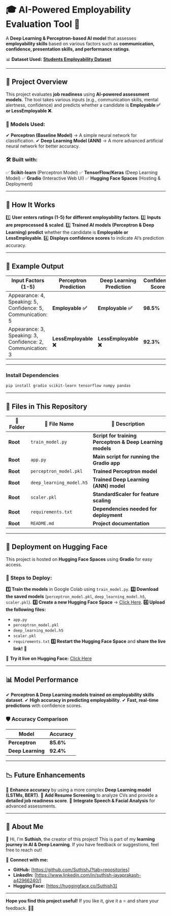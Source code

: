 # 🎓 **AI-Powered Employability Evaluation Tool** 🚀

A **Deep Learning & Perceptron-based AI model** that assesses **employability skills** based on various factors such as **communication, confidence, presentation skills, and performance ratings**.

📊 **Dataset Used:** [**Students Employability Dataset**](https://www.kaggle.com/code/sayakghosh001/students-employability-dataset/input)

---

## 🚀 **Project Overview**
This project evaluates **job readiness** using **AI-powered assessment models**. The tool takes various inputs (e.g., communication skills, mental alertness, confidence) and predicts whether a candidate is **Employable ✅ or LessEmployable ❌**.

### **🔹 Models Used:**
✔ **Perceptron (Baseline Model)** → A simple neural network for classification.
✔ **Deep Learning Model (ANN)** → A more advanced artificial neural network for better accuracy.

### 🛠 **Built with:**
✅ **Scikit-learn** (Perceptron Model)
✅ **TensorFlow/Keras** (Deep Learning Model)
✅ **Gradio** (Interactive Web UI)
✅ **Hugging Face Spaces** (Hosting & Deployment)

---

## 🤜 **How It Works**
1️⃣ **User enters ratings (1-5) for different employability factors**.
2️⃣ **Inputs are preprocessed & scaled**.
3️⃣ **Trained AI models (Perceptron & Deep Learning) predict** whether the candidate is **Employable or LessEmployable**.
4️⃣ **Displays confidence scores** to indicate AI’s prediction accuracy.

---

## 📌 **Example Output**

| **Input Factors (1-5)**                                   | **Perceptron Prediction** | **Deep Learning Prediction** | **Confidence Score** |
|-----------------------------------------------------------|--------------------------|------------------------------|----------------------|
| Appearance: 4, Speaking: 5, Confidence: 5, Communication: 5  | **Employable ✅**          | **Employable ✅**              | **98.5%**            |
| Appearance: 3, Speaking: 3, Confidence: 2, Communication: 3  | **LessEmployable ❌**      | **LessEmployable ❌**          | **92.3%**            |

---

### **Install Dependencies**
```bash
pip install gradio scikit-learn tensorflow numpy pandas
```

---

## 📎 **Files in This Repository**

| 📁 **Folder** | 📄 **File Name**             | 🌟 **Description** |
|--------------|-----------------------------|---------------------|
| **Root**     | `train_model.py`             | **Script for training Perceptron & Deep Learning models** |
| **Root**     | `app.py`                     | **Main script for running the Gradio app** |
| **Root**     | `perceptron_model.pkl`       | **Trained Perceptron model** |
| **Root**     | `deep_learning_model.h5`     | **Trained Deep Learning (ANN) model** |
| **Root**     | `scaler.pkl`                 | **StandardScaler for feature scaling** |
| **Root**     | `requirements.txt`           | **Dependencies needed for deployment** |
| **Root**     | `README.md`                  | **Project documentation** |

---

## 🚀 **Deployment on Hugging Face**
This project is hosted on **Hugging Face Spaces** using **Gradio** for easy access.

### **📌 Steps to Deploy:**
**1️⃣ Train the models** in Google Colab using `train_model.py`.
**2️⃣ Download the saved models** (`perceptron_model.pkl`, `deep_learning_model.h5`, `scaler.pkl`).
**3️⃣ Create a new Hugging Face Space** → [Click Here](https://huggingface.co/spaces).
**4️⃣ Upload the following files:**
   - `app.py`
   - `perceptron_model.pkl`
   - `deep_learning_model.h5`
   - `scaler.pkl`
   - `requirements.txt`
**5️⃣ Restart the Hugging Face Space** and **share the live link!** 🎉

🔗 **Try it live on Hugging Face:** [Click Here](https://huggingface.co/spaces/Suthish3/employability_evaluation)

---

## 📊 **Model Performance**
✔ **Perceptron & Deep Learning models trained on employability skills dataset**.
✔ **High accuracy in predicting employability**.
✔ **Fast, real-time predictions** with confidence scores.

### **🛡️ Accuracy Comparison**
| **Model**           | **Accuracy**  |
|--------------------|-------------|
| **Perceptron**     | **85.6%**    |
| **Deep Learning**  | **92.4%**    |

---

## 📉 **Future Enhancements**
🔹 **Enhance accuracy** by using a more complex **Deep Learning model (LSTMs, BERT)**.
🔹 **Add Resume Screening** to analyze CVs and provide a **detailed job readiness score**.
🔹 **Integrate Speech & Facial Analysis** for advanced assessments.

---

## 🤝 **About Me**
👋 Hi, I'm **Suthish**, the creator of this project!
This is part of my **learning journey in AI & Deep Learning**.
If you have feedback or suggestions, feel free to reach out!

📩 **Connect with me:**
- **GitHub:** [https://github.com/SuthishJ?tab=repositories]
- **LinkedIn:** [https://www.linkedin.com/in/suthish-jayaprakash-a42966240/]
- **Hugging Face:** [https://huggingface.co/Suthish3]

---

**Hope you find this project useful!** If you like it, give it a ⭐ and share your feedback. 🚀😊
